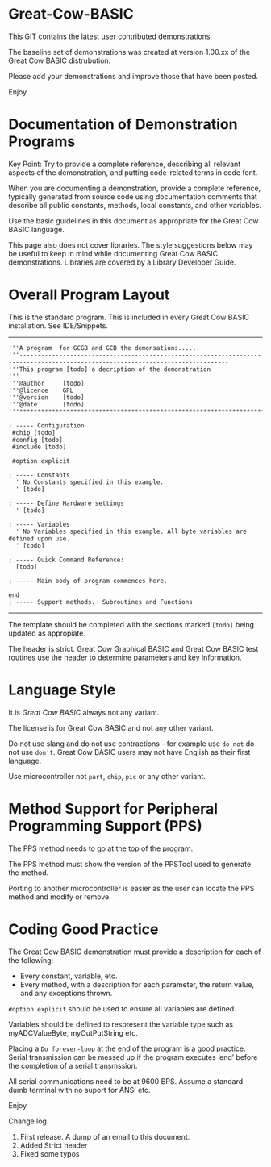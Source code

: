 # Great-Cow-BASIC

This GIT contains the latest user contributed demonstrations. 

The baseline set of demonstrations was created at version 1.00.xx of the Great Cow BASIC distrubution.

Please add your demonstrations and improve those that have been posted.

Enjoy


# Documentation of Demonstration Programs

Key Point: Try to provide a complete reference, describing all relevant aspects of the demonstration, and putting code-related terms in code font.

When you are documenting a demonstration, provide a complete reference, typically generated from source code using documentation comments that describe all public constants, methods, local constants, and other variables.

Use the basic guidelines in this document as appropriate for the Great Cow BASIC language.

This page also does not cover libraries.   The style suggestions below may be useful to keep in mind while documenting Great Cow BASIC demonstrations.   Libraries are covered by a Library Developer Guide.

# Overall Program Layout

This is the standard program. This is included in every Great Cow BASIC installation.  See IDE/Snippets.

----
    '''A program  for GCGB and GCB the demonsations......
    '''--------------------------------------------------------------------------------------------------------------------------------
    '''This program [todo] a decription of the demonstration
    '''
    '''@author     [todo]
    '''@licence    GPL
    '''@version    [todo]
    '''@date       [todo]
    '''********************************************************************************

    ; ----- Configuration
     #chip [todo]
     #config [todo]
     #include [todo]

     #option explicit
     
    ; ----- Constants
      ' No Constants specified in this example.
      ' [todo]

    ; ----- Define Hardware settings
      ' [todo]

    ; ----- Variables
      ' No Variables specified in this example. All byte variables are defined upon use.
      ' [todo]

    ; ----- Quick Command Reference:
      [todo]

    ; ----- Main body of program commences here.

    end
    ; ----- Support methods.  Subroutines and Functions
----

The template should be completed with the sections marked `[todo]` being updated as appropiate.

The header is strict.  Great Cow Graphical BASIC and Great Cow BASIC test routines use the header to determine parameters and key information.

# Language Style

It is *Great Cow BASIC* always not any variant. 

The license is for Great Cow BASIC and not any other variant.

Do not use slang and do not use contractions - for example use `do not` do not use `don't`.  Great Cow BASIC users may not have English as their first language.

Use microcontroller not `part`, `chip`, `pic` or any other variant.

# Method Support for Peripheral Programming Support (PPS)

The PPS method needs to go at the top of the program.

The PPS method must show the version of the PPSTool used to generate the method.

Porting to another microcontroller is easier as the user can locate the PPS method and modify or remove.

# Coding Good Practice

The Great Cow BASIC demonstration must provide a description for each of the following:
 - Every constant, variable,  etc.
 - Every method, with a description for each parameter, the return value, and any exceptions thrown.

`#option explicit` should be used to ensure all variables are defined.

Variables should be defined to respresent the variable type such as myADCValueByte, myOutPutString etc.

Placing a `Do forever-loop` at the end of the program is a good practice.  Serial transmission can be messed up if the program executes ‘end’ before the completion of a serial transmssion.

All serial communications need to be at 9600 BPS. Assume a standard dumb terminal with no suport for ANSI etc.


Enjoy


Change log.
1.  First release.  A dump of an email to this document.
2.  Added Strict header
3.  Fixed some typos
